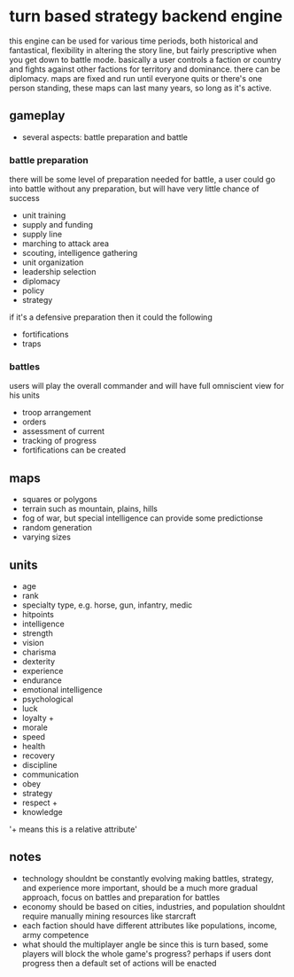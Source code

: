 # turn based strategy backend engine

this engine can be used for various time periods, both historical and fantastical, flexibility in altering the story line, but fairly prescriptive when you get down to battle mode.  basically a user controls a faction or country and fights against other factions for territory and dominance.  there can be diplomacy.  maps are fixed and run until everyone quits or there's one person standing, these maps can last many years, so long as it's active.


## gameplay

* several aspects: battle preparation and battle

### battle preparation

there will be some level of preparation needed for battle, a user could go into battle without any preparation, but will have very little chance of success

* unit training
* supply and funding
* supply line
* marching to attack area
* scouting, intelligence gathering
* unit organization
* leadership selection
* diplomacy
* policy
* strategy

if it's a defensive preparation then it could the following

* fortifications
* traps

### battles

users will play the overall commander and will have full omniscient view for his units

* troop arrangement
* orders
* assessment of current
* tracking of progress
* fortifications can be created

## maps

* squares or polygons
* terrain such as mountain, plains, hills
* fog of war, but special intelligence can provide some predictionse
* random generation
* varying sizes

## units

* age
* rank
* specialty type, e.g. horse, gun, infantry, medic
* hitpoints
* intelligence
* strength
* vision
* charisma
* dexterity
* experience
* endurance
* emotional intelligence
* psychological
* luck
* loyalty +
* morale
* speed
* health
* recovery
* discipline
* communication
* obey
* strategy
* respect +
* knowledge

'+ means this is a relative attribute'


## notes

* technology shouldnt be constantly evolving making battles, strategy, and experience more important, should be a much more gradual approach, focus on battles and preparation for battles
* economy should be based on cities, industries, and population shouldnt require manually mining resources like starcraft
* each faction should have different attributes like populations, income, army competence
* what should the multiplayer angle be since this is turn based, some players will block the whole game's progress?  perhaps if users dont progress then a default set of actions will be enacted


